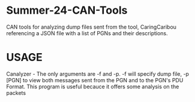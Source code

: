 # Summer-24-CAN-Tools
CAN tools for analyzing dump files sent from the tool, CaringCaribou referencing a JSON file with a list of PGNs and their descriptions.

<h1> USAGE </h1>
Canalyzer - The only arguments are -f and -p. -f will specify dump file, -p [PGN] to view both messages sent from the PGN and to the PGN's PDU Format.
This program is useful becauce it offers some analysis on the packets 
